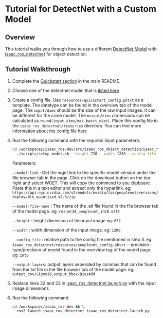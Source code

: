 # Tutorial for DetectNet with a Custom Model

## Overview

This tutorial walks you through how to use a different [DetectNet Model](https://catalog.ngc.nvidia.com/models?filters=&orderBy=dateModifiedDESC&query=detectnet) with [isaac_ros_detectnet](https://github.com/NVIDIA-ISAAC-ROS/isaac_ros_object_detection) for object detection.

## Tutorial Walkthrough

1. Complete the [Quickstart section](../README.md#quickstart) in the main README.
2. Choose one of the detectnet model that is [listed here](https://catalog.ngc.nvidia.com/models?filters=&orderBy=dateModifiedDESC&query=detectnet&page=0&pageSize=25)
3. Create a config file. Use `resources/quickstart_config.pbtxt` as a template. The datatype can be found in the overview tab of the model page. The `input/dims` should be the size of the raw input images. It can be different for the same model. The `output/dims` dimensions can be calculated as `round(input_dims/max_batch_size)`. Place this config file in the `isaac_ros_detectnet/resources` directory. You can find more information about the config file [here](https://github.com/NVIDIA-AI-IOT/tao-toolkit-triton-apps/blob/main/docs/configuring_the_client.md#configuring-the-detectnet_v2-model-entry-in-the-model-repository)
4. Run the following command with the required input parameters:

    ```bash
    cd /workspaces/isaac_ros-dev/src/isaac_ros_object_detection/isaac_ros_detectnet && \
      ./scripts/setup_model.sh --height 720 --width 1280 --config-file resources/isaac_sim_config.pbtxt
    ```

    Parameters:

    `--model-link` : Get the wget link to the specific model version under the file browser tab in the page. Click on the download button on the top right and select WGET. This will copy the commend to you clipboard. Paste this in a text editor and extract only the hyperlink. eg: `https://api.ngc.nvidia.com/v2/models/nvidia/tao/peoplenet/versions/deployable_quantized_v2.5/zip`

    `--model-file-name` : The name of the .etl file found in the file browser tab of the model page. eg: `resnet34_peoplenet_int8.etlt`

    `--height` : height dimension of the input image eg: `632`

    `--width` : width dimension of the input image. eg: `1200`

    `--config-file` : relative path to the config file mentioned in step 3. eg: `isaac_ros_detectnet/resources/peoplenet_config.pbtxt`
    --precision : type/precision of model found in the overview tag of the model page. eg: `int8`

    `--output-layers`: output layers seperated by commas that can be found from the txt file in the file browser tab of the model page. eg: `output_cov/Sigmoid,output_bbox/BiasAdd`
5. Replace lines 32 and 33 in [isaac_ros_detectnet.launch.py](../isaac_ros_detectnet/launch/isaac_ros_detectnet.launch.py#L32-33) with the input image dimensions
6. Run the following command:

    ```bash
    cd /workspaces/isaac_ros-dev && \
      ros2 launch isaac_ros_detectnet isaac_ros_detectnet.launch.py
    ```
